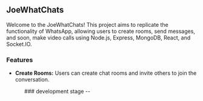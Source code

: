 ## JoeWhatChats

Welcome to the JoeWhatChats! This project aims to replicate the functionality of WhatsApp, allowing users to create rooms, send messages, and soon, make video calls using Node.js, Express, MongoDB, React, and Socket.IO.

### Features

<ul>
<li>
<b>Create Rooms:</b> Users can create chat rooms and invite others to join the conversation.
</li>
<ul>
### development stage --
